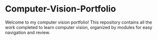 # Computer-Vision-Portfolio
Welcome to my computer vision portfolio! This repository contains all the work completed to learn computer vision, organized by modules for easy navigation and review.
